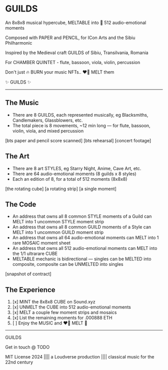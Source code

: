 # GUILDS

An 8x8x8 musical hypercube, MELTABLE into 💙 512 audio-emotional moments

Composed with PAPER and PENCIL, for ICon Arts and the Sibiu Philharmonic

Inspired by the Medieval craft GUILDS of Sibiu, Transilvania, Romania

For CHAMBER QUINTET - flute, bassoon, viola, violin, percussion

Don't just 🔥 BURN your music NFTs.. ❤️‍🔥 MELT them

✨ GUILDS ✨

---

## The Music

- There are 8 GUILDS, each represented musically, eg Blacksmiths, Candlemakers, Glassblowers, etc.
- The total piece is 8 movements, ~12 min long — for flute, bassoon, violin, viola, and mixed percussion

[bts paper and pencil score scanned]
[bts rehearsal]
[concert footage]

## The Art

- There are 8 art STYLES, eg Starry Night, Anime, Cave Art, etc.
- There are 64 audio-emotional moments (8 guilds x 8 styles)
- Each an edition of 8, for a total of 512 moments (8x8x8)

[the rotating cube]
[a rotating strip]
[a single moment]

## The Code

- An address that owns all 8 common STYLE moments of a Guild can MELT into 1 uncommon STYLE moment strip
- An address that owns all 8 common GUILD moments of a Style can MELT into 1 uncommon GUILD moment strip
- An address that owns all 64 audio-emotional moments can MELT into 1 rare MOSAIC moment sheet
- An address that owns all 512 audio-emotional moments can MELT into the 1/1 ultrarare CUBE
- MELTABLE mechanic is bidirectional — singles can be MELTED into composite, composite can be UNMELTED into singles

[snapshot of contract]

## The Experience

1. [x] MINT the 8x8x8 CUBE on Sound.xyz
2. [x] UNMELT the CUBE into 512 audio-emotional moments
3. [x] MELT a couple few moment strips and mosaics
4. [x] List the remaining moments for .000888 ETH
5. [ ] Enjoy the MUSIC and ❤️‍🔥 MELT 🫠

---

GUILDS

Get in touch @ TODO

MIT License 2024 |||| a Loudverse production |||| classical music for the 22nd century
